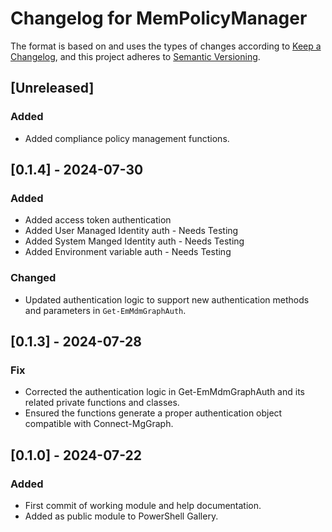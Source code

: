 # Changelog for MemPolicyManager

The format is based on and uses the types of changes according to [Keep a Changelog](https://keepachangelog.com/en/1.0.0/),
and this project adheres to [Semantic Versioning](https://semver.org/spec/v2.0.0.html).

## [Unreleased]

### Added

- Added compliance policy management functions.

## [0.1.4] - 2024-07-30

### Added

- Added access token authentication
- Added User Managed Identity auth - Needs Testing
- Added System Manged Identity auth - Needs Testing
- Added Environment variable auth - Needs Testing

### Changed

- Updated authentication logic to support new authentication methods and parameters in `Get-EmMdmGraphAuth`.

## [0.1.3] - 2024-07-28

### Fix

- Corrected the authentication logic in Get-EmMdmGraphAuth and its related private functions and classes.
- Ensured the functions generate a proper authentication object compatible with Connect-MgGraph.

## [0.1.0] - 2024-07-22

### Added

- First commit of working module and help documentation.
- Added as public module to PowerShell Gallery.
